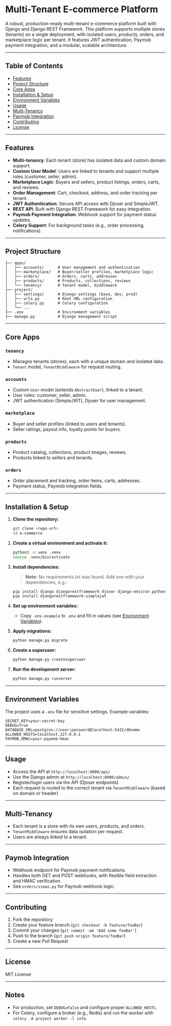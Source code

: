 # Multi-Tenant E-commerce Platform

A robust, production-ready multi-tenant e-commerce platform built with Django and Django REST Framework. This platform supports multiple stores (tenants) on a single deployment, with isolated users, products, orders, and marketplace logic per tenant. It features JWT authentication, Paymob payment integration, and a modular, scalable architecture.

---

## Table of Contents
- [Features](#features)
- [Project Structure](#project-structure)
- [Core Apps](#core-apps)
- [Installation & Setup](#installation--setup)
- [Environment Variables](#environment-variables)
- [Usage](#usage)
- [Multi-Tenancy](#multi-tenancy)
- [Paymob Integration](#paymob-integration)
- [Contributing](#contributing)
- [License](#license)

---

## Features
- **Multi-tenancy**: Each tenant (store) has isolated data and custom domain support.
- **Custom User Model**: Users are linked to tenants and support multiple roles (customer, seller, admin).
- **Marketplace Logic**: Buyers and sellers, product listings, orders, carts, and reviews.
- **Order Management**: Cart, checkout, address, and order tracking per tenant.
- **JWT Authentication**: Secure API access with Djoser and SimpleJWT.
- **REST API**: Built with Django REST Framework for easy integration.
- **Paymob Payment Integration**: Webhook support for payment status updates.
- **Celery Support**: For background tasks (e.g., order processing, notifications).

---

## Project Structure
```
├── apps/
│   ├── accounts/      # User management and authentication
│   ├── marketplace/   # Buyer/seller profiles, marketplace logic
│   ├── orders/        # Orders, carts, addresses
│   ├── products/      # Products, collections, reviews
│   └── tenancy/       # Tenant model, middleware
├── project/
│   ├── settings/      # Django settings (base, dev, prod)
│   ├── urls.py        # Root URL configuration
│   ├── celery.py      # Celery configuration
│   └── ...
├── .env               # Environment variables
├── manage.py          # Django management script
```

---

## Core Apps

### `tenancy`
- Manages tenants (stores), each with a unique domain and isolated data.
- `Tenant` model, `TenantMiddleware` for request routing.

### `accounts`
- Custom `User` model (extends `AbstractUser`), linked to a tenant.
- User roles: customer, seller, admin.
- JWT authentication (SimpleJWT), Djoser for user management.

### `marketplace`
- Buyer and seller profiles (linked to users and tenants).
- Seller ratings, payout info, loyalty points for buyers.

### `products`
- Product catalog, collections, product images, reviews.
- Products linked to sellers and tenants.

### `orders`
- Order placement and tracking, order items, carts, addresses.
- Payment status, Paymob integration fields.

---

## Installation & Setup

1. **Clone the repository:**
   ```bash
   git clone <repo-url>
   cd e-commerce
   ```

2. **Create a virtual environment and activate it:**
   ```bash
   python3 -m venv .venv
   source .venv/bin/activate
   ```

3. **Install dependencies:**
   > **Note:** No requirements.txt was found. Add one with your dependencies, e.g.:
   ```bash
   pip install django djangorestframework djoser django-environ python-dotenv celery psycopg2-binary drf-spectacular
   pip install djangorestframework-simplejwt
   ```

4. **Set up environment variables:**
   - Copy `.env.example` to `.env` and fill in values (see [Environment Variables](#environment-variables)).

5. **Apply migrations:**
   ```bash
   python manage.py migrate
   ```

6. **Create a superuser:**
   ```bash
   python manage.py createsuperuser
   ```

7. **Run the development server:**
   ```bash
   python manage.py runserver
   ```

---

## Environment Variables

The project uses a `.env` file for sensitive settings. Example variables:
```
SECRET_KEY=your-secret-key
DEBUG=True
DATABASE_URL=postgres://user:password@localhost:5432/dbname
ALLOWED_HOSTS=localhost,127.0.0.1
PAYMOB_HMAC=your-paymob-hmac
```

---

## Usage
- Access the API at `http://localhost:8000/api/`
- Use the Django admin at `http://localhost:8000/admin/`
- Register/login users via the API (Djoser endpoints)
- Each request is routed to the correct tenant via `TenantMiddleware` (based on domain or header)

---

## Multi-Tenancy
- Each tenant is a store with its own users, products, and orders.
- `TenantMiddleware` ensures data isolation per request.
- Users are always linked to a tenant.

---

## Paymob Integration
- Webhook endpoint for Paymob payment notifications.
- Handles both GET and POST webhooks, with flexible field extraction and HMAC verification.
- See `orders/views.py` for Paymob webhook logic.

---

## Contributing
1. Fork the repository
2. Create your feature branch (`git checkout -b feature/fooBar`)
3. Commit your changes (`git commit -am 'Add some fooBar'`)
4. Push to the branch (`git push origin feature/fooBar`)
5. Create a new Pull Request

---

## License
MIT License

---

## Notes
- For production, set `DEBUG=False` and configure proper `ALLOWED_HOSTS`.
- For Celery, configure a broker (e.g., Redis) and run the worker with `celery -A project worker -l info`.
